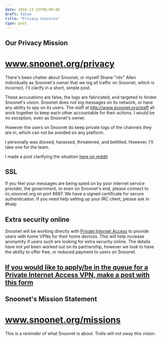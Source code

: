 ```yaml
--- 
date: 2016-12-15T00:00:00
draft: false
title: "Privacy Concerns"
type: post
---
```


## Our Privacy Mission
# www.snoonet.org/privacy

There's been chatter about Snoonet, or myself Shane "rdv" Allen individually as Snoonet's owner that we log all traffic on Snoonet, which is incorrect. I'll clarify in a short, simple post.

These accusations are false, the logs are fabricated, and targeted to hinder Snoonet's vision. Snoonet does not log messages on its network, or have any ability to spy on its users. The staff at http://www.snoonet.org/staff all work together to keep each other accountable for their actions. I would be no exception, even as Snoonet's owner.

However the users on Snoonet do keep private logs of the channels they are in, which can not be avoided on any platform.

I personally was doxxed, harassed, threatened, and belittled. However, I'll take one for the team.

I made a post clarifying the situation <a href="https://www.reddit.com/r/Drama/comments/5igq1w/snoonet_owner_bans_techsupport_over_a_minor/">here on reddit</a>


## SSL
If you feel your messages are being spied on by your internet service provider, the government, or even on Snoonet's end, please connect to irc.snoonet.org on port 6697.
We have a signed certificate for secure authentication.
If you need help setting up your IRC client, please ask in #help

## Extra security online
Snoonet will be working directly with <a href="https://www.privateinternetaccess.com/">Private Internet Access</a> to provide users with home VPNs for their home devices. This will help increase anonymity if users such are looking for extra security online.
The details have not yet been worked out on its partnership, however we look to have the ability to offer free, or reduced payment to users on Snoonet.

## <a href="https://docs.google.com/forms/d/1Ot_vyJ5ak77X_qSCsQupPmUpcNe9x3hpGd7aXAGiSUA/viewform?ts=5852bf5a&edit_requested=true">If you would like to apply/be in the queue for a Private Internet Access VPN, make a post with this form</a>

## Snoonet's Mission Statement
# www.snoonet.org/missions
This is a reminder of what Snoonet is about. Trolls will not sway this vision.